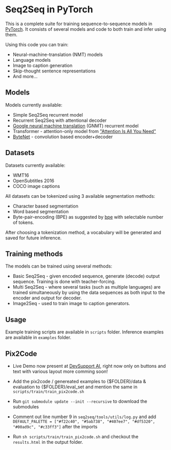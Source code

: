 # Seq2Seq in PyTorch
This is a complete suite for training sequence-to-sequence models in [PyTorch](www.pytorch.org). It consists of several models and code to both train and infer using them.

Using this code you can train:
* Neural-machine-translation (NMT) models
* Language models
* Image to caption generation
* Skip-thought sentence representations
* And more...

## Models
Models currently available:
* Simple Seq2Seq recurrent model
* Recurrent Seq2Seq with attentional decoder
* [Google neural machine translation](https://arxiv.org/abs/1609.08144) (GNMT) recurrent model
* Transformer - attention-only model from ["Attention Is All You Need"](https://arxiv.org/abs/1706.03762)
* [ByteNet](https://arxiv.org/abs/1610.10099) - convolution based encoder+decoder

## Datasets
Datasets currently available:

* WMT16
* OpenSubtitles 2016
* COCO image captions

All datasets can be tokenized using 3 available segmentation methods:

* Character based segmentation
* Word based segmentation
* Byte-pair-encoding (BPE) as suggested by [bpe](https://arxiv.org/abs/1508.07909) with selectable number of tokens.  

After choosing a tokenization method, a vocabulary will be generated and saved for future inference.


## Training methods
The models can be trained using several methods:

* Basic Seq2Seq - given encoded sequence, generate (decode) output sequence. Training is done with teacher-forcing.
* Multi Seq2Seq - where several tasks (such as multiple languages) are trained simultaneously by using the data sequences as both input to the encoder and output for decoder.
* Image2Seq - used to train image to caption generators.

## Usage
Example training scripts are available in ``scripts`` folder. Inference examples are available in ``examples`` folder.

## Pix2Code
* Live Demo now present at [DevSupport AI](http://languagecrunch.docile.online:8080), right now only on buttons and text with various layout more comming soon!
* Add the pix2code / genereated examples to {$FOLDER}/data & evaluation to {$FOLDER}/eval_set and mention the same in `scripts/train/train_pix2code.sh`

* Run `git submodule update --init --recursive` to download the submodules

* Comment out line number 9 in `seq2seq/tools/utils/log.py` and add `DEFAULT_PALETTE = ["#f22c40", "#5ab738", "#407ee7", "#df5320", "#00ad9c", "#c33ff3"]` after the imports

* Run `sh scripts/train/train_pix2code.sh` and checkout the `results.html` in the output folder.